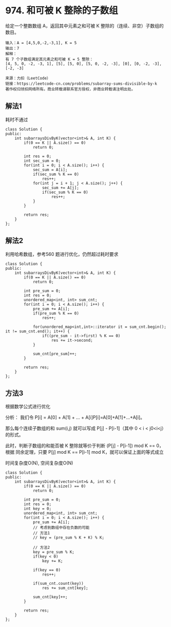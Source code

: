 # 974. 和可被 K 整除的子数组

给定一个整数数组 A，返回其中元素之和可被 K 整除的（连续、非空）子数组的数目。

```
输入：A = [4,5,0,-2,-3,1], K = 5
输出：7
解释：
有 7 个子数组满足其元素之和可被 K = 5 整除：
[4, 5, 0, -2, -3, 1], [5], [5, 0], [5, 0, -2, -3], [0], [0, -2, -3], [-2, -3]

来源：力扣（LeetCode）
链接：https://leetcode-cn.com/problems/subarray-sums-divisible-by-k
著作权归领扣网络所有。商业转载请联系官方授权，非商业转载请注明出处。
```

## 解法1
耗时不通过
```
class Solution {
public:
    int subarraysDivByK(vector<int>& A, int K) {
        if(0 == K || A.size() == 0)
            return 0;
        
        int res = 0;
        int sec_sum = 0;
        for(int i = 0; i < A.size(); i++) {
            sec_sum = A[i];
            if(sec_sum % K == 0)
                res++;
            for(int j = i + 1; j < A.size(); j++) {
                sec_sum += A[j];
                if(sec_sum % K == 0)
                    res++;
            }
        }

        return res;
    }
};
```

## 解法2
利用哈希数组，参考560 题进行优化，仍然超过耗时要求
```
class Solution {
public:
    int subarraysDivByK(vector<int>& A, int K) {
        if(0 == K || A.size() == 0)
            return 0;

        int pre_sum = 0;
        int res = 0;
        unordered_map<int, int> sum_cnt;
        for(int i = 0; i < A.size(); i++) {
            pre_sum += A[i];
            if(pre_sum % K == 0)
                res++;
            
            for(unordered_map<int,int>::iterator it = sum_cnt.begin(); it != sum_cnt.end(); it++) {
                if((pre_sum - it->first) % K == 0)
                    res += it->second;
            }

            sum_cnt[pre_sum]++;
        }

        return res;
    }
};
```

## 方法3
根据数学公式进行优化

分析：
我们令 P[i] = A[0] + A[1] + ... + A[i]P[i]=A[0]+A[1]+...+A[i]。

那么每个连续子数组的和 sum(i,j) 就可以写成 P[j] - P[i-1]（其中 0 < i < j0<i<j）的形式。

此时，判断子数组的和能否被 K 整除就等价于判断 (P[j] - P[i-1]) mod K == 0，根据 同余定理，只要 P[j] mod K == P[i-1] mod K，就可以保证上面的等式成立


时间复杂度O(N),
空间复杂度O(N)
```
class Solution {
public:
    int subarraysDivByK(vector<int>& A, int K) {
        if(0 == K || A.size() == 0)
            return 0;

        int pre_sum = 0;
        int res = 0;
        int key = 0;
        unordered_map<int, int> sum_cnt;
        for(int i = 0; i < A.size(); i++) {
            pre_sum += A[i];
            // 考虑到数组中存在负数的可能
            // 方法1
            // key = (pre_sum % K + K) % K;

            // 方法2
            key = pre_sum % K;
            if(key < 0)
                key += K;

            if(key == 0)
                res++;
            
            if(sum_cnt.count(key))
                res += sum_cnt[key];

            sum_cnt[key]++;
        }

        return res;
    }
};
```